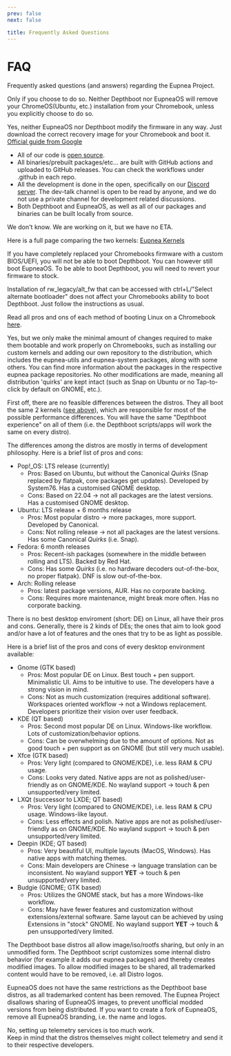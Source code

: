 ```yaml
---
prev: false
next: false

title: Frequently Asked Questions
---
```


<script setup>
import FAQEntry from "/components/FAQEntry.vue";
</script>

# FAQ

Frequently asked questions (and answers) regarding the Eupnea Project.

<FAQEntry question="Will Depthboot/EupneaOS remove my ChromeOS(Ubuntu, etc.) installation?">

Only if you choose to do so. Neither Depthboot nor EupneaOS will remove your ChromeOS(Ubuntu, etc.) installation from
your Chromebook, unless you explicitly choose to do so.
</FAQEntry>

<FAQEntry question="Can I reinstall ChromeOS after installing Depthboot/EupneaOS?">

Yes, neither EupneaOS nor Depthboot modify the firmware in any way. Just download the correct recovery image for your
Chromebook and boot it. [Official guide from Google](https://support.google.com/chromebook/answer/1080595?hl=en)

</FAQEntry>

<FAQEntry question="Can I trust the Eupnea Project?">

* All of our code is [open source](https://github.com/eupnea-project).
* All binaries/prebuilt packages/etc... are built with GitHub actions and uploaded to GitHub releases. You can check the
  workflows under .github in each repo.
* All the development is done in the open, specifically on our [Discord server](https://discord.gg/eupnea-project). The
  dev-talk channel is open to be read by anyone, and we do not use a private channel for development related
  discussions.
* Both Depthboot and EupneaOS, as well as all of our packages and binaries can be built locally from source.

</FAQEntry>  

<FAQEntry question="When will EupneaOS be ready?">

We don't know. We are working on it, but we have no ETA.
</FAQEntry>

<FAQEntry question="What is the difference between the Mainline kernel and the ChromeOS kernel?" link="difference-between-kernels">

Here is a full page comparing the two kernels: [Eupnea Kernels](/docs/project/kernels)
</FAQEntry>

<FAQEntry question="I have UEFI/Custom BIOS installed on my Chromebook">

If you have completely replaced your Chromebooks firmware with a custom BIOS/UEFI, you will not be able to boot
Depthboot. You can however still boot EupneaOS.
To be able to boot Depthboot, you will need to revert your firmware to stock.
</FAQEntry>

<FAQEntry question="I have RW_Legacy installed on my Chromebook">

Installation of rw_legacy/alt_fw that can be accessed with ctrl+L/"Select alternate bootloader" does not affect
your Chromebooks ability to boot Depthboot. Just follow the instructions as usual.
</FAQEntry>

<FAQEntry question="UEFI vs RW_LEGACY vs Depthboot vs EupneaOS?">

Read all pros and ons of each method of booting Linux on a Chromebook [here](/docs/chromebook/firmware-comparison).
</FAQEntry>

<FAQEntry question="Are the Depthboot distros modified?">

Yes, but we only make the minimal amount of changes required to make them bootable and work properly on Chromebooks,
such as installing our custom kernels and adding our own repository to the distribution, which includes the eupnea-utils
and eupnea-system packages, along with some others. You can find more information about the packages in the respective
eupnea package repositories. No other modifications are made, meaning all distribution 'quirks' are kept intact
(such as Snap on Ubuntu or no Tap-to-click by default on GNOME, etc.).
</FAQEntry>

<FAQEntry question="Which Depthboot distro is the best?">

First off, there are no feasible differences between the distros. They all boot the same 2
kernels ([see above](#difference-between-kernels)), which are
responsible for most of the possible performance differences.
You will have the same "Depthboot experience" on all of them (i.e. the Depthboot scripts/apps will work the same on
every distro).

The differences among the distros are mostly in terms of development philosophy. Here is a brief list of pros and cons:

* Pop!_OS: LTS release (currently)
    * Pros: Based on Ubuntu, but without the Canonical *Quirks* (Snap replaced by flatpak, core packages get updates).
      Developed by System76. Has a customised GNOME desktop.
    * Cons: Based on 22.04 -> not all packages are the latest versions. Has a customised GNOME desktop.
* Ubuntu: LTS release + 6 months release
    * Pros: Most popular distro -> more packages, more support. Developed by Canonical.
    * Cons: Not rolling release -> not all packages are the latest versions. Has some Canonical *Quirks* (i.e. Snap).
* Fedora: 6 month releases
    * Pros: Recent-ish packages (somewhere in the middle between rolling and LTS). Backed by Red Hat.
    * Cons: Has some *Quirks* (i.e. no hardware decoders out-of-the-box, no proper flatpak). DNF is slow out-of-the-box.
* Arch: Rolling release
    * Pros: latest package versions, AUR. Has no corporate backing.
    * Cons: Requires more maintenance, might break more often. Has no corporate backing.

</FAQEntry>

<FAQEntry question="Which Desktop Enviroment (DE) is the best?">

There is no best desktop enviroment (short: DE) on Linux, all have their pros and cons.
Generally, there is 2 kinds of DEs; the ones that aim to look good and/or have a lot of features and the ones that try
to be as light as possible.

Here is a brief list of the pros and cons of every desktop environment available:

* Gnome (GTK based)
    * Pros: Most popular DE on Linux. Best touch + pen support. Minimalistic UI. Aims to be intuitive to use. The
      developers have a strong vision in mind.
    * Cons: Not as much customization (requires additional software). Workspaces oriented workflow -> not a Windows
      replacement. Developers prioritize their vision over user feedback.
* KDE (QT based)
    * Pros: Second most popular DE on Linux. Windows-like workflow. Lots of customization/behavior options.
    * Cons: Can be overwhelming due to the amount of options. Not as good touch + pen support as on GNOME (but still
      very much usable).
* Xfce (GTK based)
    * Pros: Very light (compared to GNOME/KDE), i.e. less RAM & CPU usage.
    * Cons: Looks very dated. Native apps are not as polished/user-friendly as on GNOME/KDE. No wayland support ->
      touch & pen unsupported/very limited.
* LXQt (successor to LXDE; QT based)
    * Pros: Very light (compared to GNOME/KDE), i.e. less RAM & CPU usage. Windows-like layout.
    * Cons: Less effects and polish. Native apps are not as polished/user-friendly as on GNOME/KDE. No wayland
      support -> touch & pen unsupported/very limited.
* Deepin (KDE; QT based)
    * Pros: Very beautiful UI, multiple layouts (MacOS, Windows). Has native apps with matching themes.
    * Cons: Main developers are Chinese -> language translation can be inconsistent. No wayland support **YET** ->
      touch & pen unsupported/very limited.
* Budgie (GNOME; GTK based)
    * Pros: Utilizes the GNOME stack, but has a more Windows-like workflow.
    * Cons: May have fewer features and customization without extensions/external software. Same layout can be achieved
      by using Extensions in "stock" GNOME. No wayland support **YET** -> touch & pen unsupported/very limited.

</FAQEntry>

<FAQEntry question="Why is sharing Depthboot images illegal?">

The Depthboot base distros all allow image/iso/rootfs sharing, but only in an unmodified form. The Depthboot script
customizes some internal distro behavior (for example it adds our eupnea packages) and
thereby creates modified images.
To allow modified images to be shared, all trademarked content would have to be removed, i.e. all Distro logos.
</FAQEntry>

<FAQEntry question="Why is sharing EupneaOS images illegal?">

EupneaOS does not have the same restrictions as the Depthboot base distros, as all trademarked content has been removed.
The Eupnea Project disallows sharing of EupneaOS images, to prevent unofficial modded versions from being distributed.
If you want to create a fork of EupneaOS, remove all EupneaOS branding, i.e. the name and logos.
</FAQEntry>

<FAQEntry question="Does the Eupnea Project collect any telemetry?">

No, setting up telemetry services is too much work.  
Keep in mind that the distros themselves might collect telemetry and send it to their respective
developers.
</FAQEntry>
